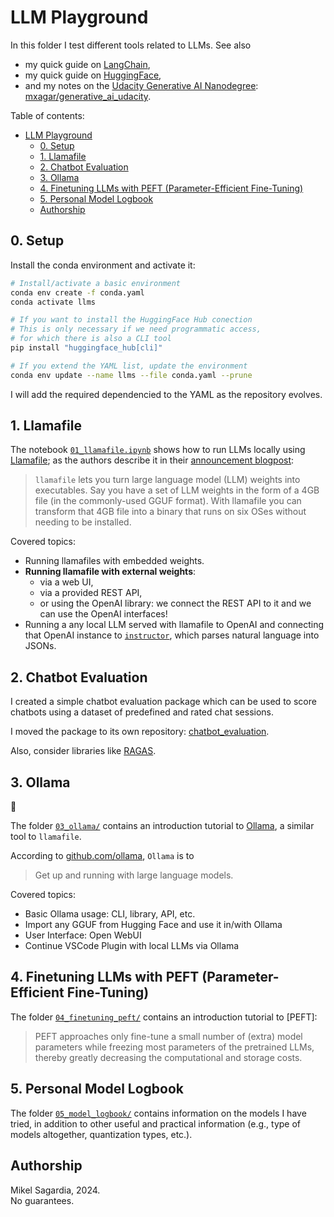 # LLM Playground

In this folder I test different tools related to LLMs. See also 

- my quick guide on [LangChain](https://github.com/mxagar/tool_guides/tree/master/langchain),
- my quick guide on [HuggingFace](https://github.com/mxagar/tool_guides/tree/master/hugging_face),
- and my notes on the [Udacity Generative AI Nanodegree](https://www.udacity.com/course/generative-ai--nd608): [mxagar/generative_ai_udacity](https://github.com/mxagar/generative_ai_udacity).

Table of contents:

- [LLM Playground](#llm-playground)
  - [0. Setup](#0-setup)
  - [1. Llamafile](#1-llamafile)
  - [2. Chatbot Evaluation](#2-chatbot-evaluation)
  - [3. Ollama](#3-ollama)
  - [4. Finetuning LLMs with PEFT (Parameter-Efficient Fine-Tuning)](#4-finetuning-llms-with-peft-parameter-efficient-fine-tuning)
  - [5. Personal Model Logbook](#5-personal-model-logbook)
  - [Authorship](#authorship)

## 0. Setup

Install the conda environment and activate it:

```bash
# Install/activate a basic environment
conda env create -f conda.yaml
conda activate llms

# If you want to install the HuggingFace Hub conection
# This is only necessary if we need programmatic access,
# for which there is also a CLI tool
pip install "huggingface_hub[cli]"

# If you extend the YAML list, update the environment
conda env update --name llms --file conda.yaml --prune
```

I will add the required dependencied to the YAML as the repository evolves.

## 1. Llamafile

The notebook [`01_llamafile.ipynb`](./01_llamafile.ipynb) shows how to run LLMs locally using [Llamafile](https://github.com/Mozilla-Ocho/llamafile); as the authors describe it in their [announcement blogpost](https://hacks.mozilla.org/2023/11/introducing-llamafile/):

> `llamafile` lets you turn large language model (LLM) weights into executables. Say you have a set of LLM weights in the form of a 4GB file (in the commonly-used GGUF format). With llamafile you can transform that 4GB file into a binary that runs on six OSes without needing to be installed.

Covered topics:

- Running llamafiles with embedded weights.
- **Running llamafile with external weights**: 
  - via a web UI,
  - via a provided REST API,
  - or using the OpenAI library: we connect the REST API to it and we can use the OpenAI interfaces!
- Running a any local LLM served with llamafile to OpenAI and connecting that OpenAI instance to [`instructor`](https://pypi.org/project/instructor/), which parses natural language into JSONs.

## 2. Chatbot Evaluation

I created a simple chatbot evaluation package which can be used to score chatbots using a dataset of predefined and rated chat sessions.

I moved the package to its own repository: [chatbot_evaluation](https://github.com/mxagar/chatbot_evaluation).

Also, consider libraries like [RAGAS](https://docs.ragas.io/en/latest/getstarted/index.html).

## 3. Ollama

:construction:

The folder [`03_ollama/`](./03_ollama/README.md) contains an introduction tutorial to [Ollama](https://ollama.com/), a similar tool to `llamafile`.

According to [github.com/ollama](https://github.com/ollama/ollama), `Ollama` is to

> Get up and running with large language models.

Covered topics:

- Basic Ollama usage: CLI, library, API, etc.
- Import any GGUF from Hugging Face and use it in/with Ollama
- User Interface: Open WebUI
- Continue VSCode Plugin with local LLMs via Ollama

## 4. Finetuning LLMs with PEFT (Parameter-Efficient Fine-Tuning)

The folder [`04_finetuning_peft/`](./04_finetuning_peft/README.md) contains an introduction tutorial to [PEFT]:

> PEFT approaches only fine-tune a small number of (extra) model parameters while freezing most parameters of the pretrained LLMs, thereby greatly decreasing the computational and storage costs.

## 5. Personal Model Logbook

The folder [`05_model_logbook/`](./05_model_logbook/README.md) contains information on the models I have tried, in addition to other useful and practical information (e.g., type of models altogether, quantization types, etc.).

## Authorship

Mikel Sagardia, 2024.  
No guarantees.  
